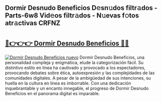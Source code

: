## Dormir Desnudo Beneficios D𝚎sn𝚞dos filtr𝚊dos - Parts-6w8 Vid𝚎os filtr𝚊dos - N𝚞evas f𝚘tos atr𝚊ctivas CRFNZ

# <h2><a href="http://mb8itq.tromn.icu/?c=Dormir+Desnudo+Beneficios">🔗👉👉👉 Dormir Desnudo Beneficios 🔗🔗</a></h2>

[![Dormir Desnudo Beneficios nuevo](https://i.imgur.com/pEAQMta.gif)](http://mb8itq.tromn.icu/?c=Dormir+Desnudo+Beneficios)
Dormir Desnudo Beneficios, una personalidad compleja y enigmática, elude la categorización fácil. Su distintivo estilo en línea ha cautivado y provocado a los espectadores, provocando debates sobre ética, autoexpresión y las complejidades de las comunidades digitales. A pesar de la ambigüedad de sus intenciones, su huella en la cultura en línea es imborrable. Con una dedicación inquebrantable y un encanto innegable, el progreso de Dormir Desnudo Beneficios en el panorama digital es imparable.
